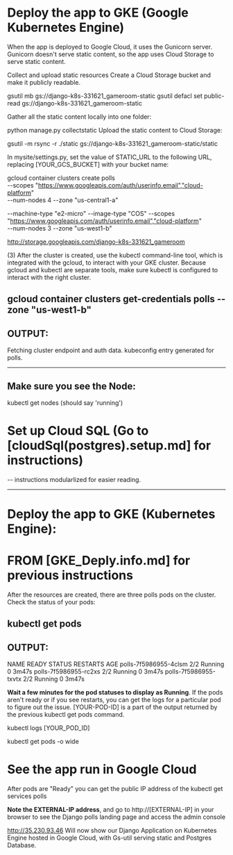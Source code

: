 # Deploy the app to GKE (Google Kubernetes Engine)
When the app is deployed to Google Cloud, it uses the Gunicorn server. Gunicorn doesn't serve static content, so the app uses Cloud Storage to serve static content.

Collect and upload static resources
Create a Cloud Storage bucket and make it publicly readable.

gsutil mb gs://django-k8s-331621_gameroom-static
gsutil defacl set public-read gs://django-k8s-331621_gameroom-static

Gather all the static content locally into one folder:


python manage.py collectstatic
Upload the static content to Cloud Storage:


gsutil -m rsync -r ./static gs://django-k8s-331621_gameroom-static/static

In mysite/settings.py, set the value of STATIC_URL to the following URL, replacing [YOUR_GCS_BUCKET] with your bucket name:

gcloud container clusters create polls \
  --scopes "https://www.googleapis.com/auth/userinfo.email","cloud-platform" \
  --num-nodes 4 --zone "us-central1-a"

 --machine-type "e2-micro" --image-type "COS"
--scopes "https://www.googleapis.com/auth/userinfo.email","cloud-platform" \
  --num-nodes 3 --zone "us-west1-b"

http://storage.googleapis.com/django-k8s-331621_gameroom



(3) After the cluster is created, use the kubectl command-line tool, which is integrated with the gcloud, to interact with your GKE cluster. Because gcloud and kubectl are separate tools, make sure kubectl is configured to interact with the right cluster.

gcloud container clusters get-credentials polls --zone "us-west1-b"
------
OUTPUT: 
------
Fetching cluster endpoint and auth data.
kubeconfig entry generated for polls.

---
Make sure you see the Node:
---
kubectl get nodes (should say 'running')

# Set up Cloud SQL (Go to [cloudSql(postgres).setup.md] for instructions)
-- instructions modularlized for easier reading.

-----------------------------

# Deploy the app to GKE (Kubernetes Engine):
# FROM [GKE_Deply.info.md] for previous instructions

After the resources are created, there are three polls pods on the cluster. Check the status of your pods:

kubectl get pods
---
OUTPUT:
---
NAME                    READY   STATUS    RESTARTS   AGE
polls-7f5986955-4clsm   2/2     Running   0          3m47s
polls-7f5986955-rc2xs   2/2     Running   0          3m47s
polls-7f5986955-txvtx   2/2     Running   0          3m47s


**Wait a few minutes for the pod statuses to display as Running**. If the pods aren't ready or if you see restarts, you can get the logs for a particular pod to figure out the issue. [YOUR-POD-ID] is a part of the output returned by the previous kubectl get pods command.

kubectl logs [YOUR_POD_ID]

kubectl get pods -o wide

# See the app run in Google Cloud
After pods are "Ready" you can get the public IP address of the 
<load balancer/>
kubectl get services polls

**Note the EXTERNAL-IP address**, and go to http://[EXTERNAL-IP] in your browser to see the Django polls landing page and access the admin console

http://35.230.93.46 Will now show our Django Application on Kubernetes Engine hosted in Google Cloud, with Gs-util serving static and Postgres Database.
